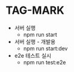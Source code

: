 # TAG-MARK

* 서버 실행
  * npm run start
* 서버 실행 - 개발용
  * npm run start:dev
* e2e 테스트 실시
  * npm run test:e2e
